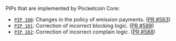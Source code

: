PIPs that are implemented by Pocketcoin Core:

* [`PIP 100`](): Changes in the policy of emission payments. ([PR #563](https://github.com/pocketnetteam/pocketnet.core/wiki/PIP-100:-Changes-in-emission-payments))
* [`PIP 101`](): Correction of incorrect blocking logic. ([PR #589](https://github.com/pocketnetteam/pocketnet.core/wiki/PIP-101:-Correction-of-incorrect-blocking-logic))
* [`PIP 102`](): Correction of incorrect complain logic. ([PR #588](https://github.com/pocketnetteam/pocketnet.core/wiki/PIP-102:-Correction-of-incorrect-complain-logic))
